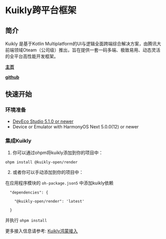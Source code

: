 # Kuikly跨平台框架

## 简介
Kuikly 是基于Kotlin Multiplatform的UI与逻辑全面跨端综合解决方案，由腾讯大前端领域Oteam（公司级）推出，旨在提供一套一码多端、极致易用、动态灵活的全平台高性能开发框架。

**[主页](https://framework.tds.qq.com/)**

**[github](https://github.com/Tencent-TDS/KuiklyUI)**

## 快速开始
### 环境准备
- [DevEco Studio 5.1.0 or newer](https://developer.huawei.com/consumer/cn/download/deveco-studio)
- Device or Emulator with HarmonyOS Next 5.0.0(12) or newer

### 集成Kuikly
1. 你可以通过ohpm将kuikly添加到你的项目中：

  `ohpm install @kuikly-open/render`

2. 或者你可以手动添加到你的项目中：

在应用程序模块的 `oh-package.json5` 中添加kuikly依赖
```json5
  "dependencies": {

    "@kuikly-open/render": 'latest'

  }
```
并执行
`ohpm install`

更多接入信息请参考: [Kuikly鸿蒙接入](https://t.kuikly.tds.qq.com/%E5%BF%AB%E9%80%9F%E5%BC%80%E5%A7%8B/harmony.html)